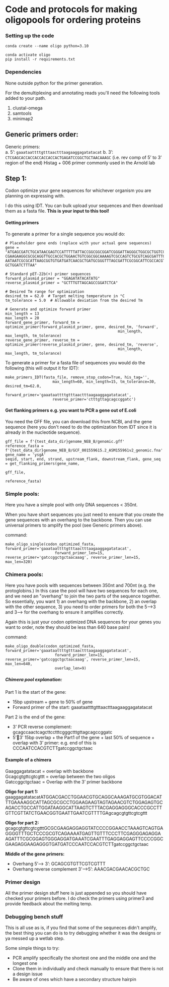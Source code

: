 # Code and protocols for making oligopools for ordering proteins

### Setting up the code

```
conda create --name oligo python=3.10
```

```
conda activate oligo
pip install -r requirements.txt 
```

### Dependencies 
None outside python for the primer generation.  

For the demultiplexing and annotating reads you'll need the following tools added to your path.  
1. clustal-omega  
2. samtools  
3. minimap2  

## Generic primers order:

Generic primers:  
a.	5’: `gaaataattttgtttaactttaagaaggagatatacat`
b.	3’: `CTCGAGCACCACCACCACCACCACTGAGATCCGGCTGCTAACAAAGC`  (i.e. rev comp of 5’ to 3’ region of the end) Histag + 006 primer commonly used in the Arnold lab   


## Step 1: 

Codon optimize your gene sequences for whichever organism you are planning on expressing with. 

I do this using IDT. You can bulk upload your sequences and then download them as a fasta file. **This is your input to this tool!**

#### Getting primers
To generate a primer for a single sequence you would do:

```
# Placeholder gene ends (replace with your actual gene sequences)
gene = "ATGAGCGATCTGCATAACGAGTCCATTTTTATTACCGGCGGCGGATCGGGATTAGGGCTGGCGCTGGTCGAGCGATTTAT\
CGAAGAAGGCGCGCAGGTTGCCACGCTGGAACTGTCGGCGGCAAAAGTCGCCAGTCTGCGTCAGCGATTTGGCGAACATA\
AATAATCGCGCATTAAGCGGTGTGATGATCAACGCTGATGCGGGTTTAGCGATTCGCGGCATTCGCCACGTAGCGGCTGG\
GCTGGATCTTTAA"

# Standard pET-22b(+) primer sequences
forward_plasmid_primer = "GGAGATATACATATG"
reverse_plasmid_primer = "GCTTTGTTAGCAGCCGGATCTCA"

# Desired Tm range for optimization
desired_tm = 62.0  # Target melting temperature in °C
tm_tolerance = 5.0  # Allowable deviation from the desired Tm

# Generate and optimize forward primer
min_length = 13
max_length = 20
forward_gene_primer, forward_tm = optimize_primer(forward_plasmid_primer, gene, desired_tm, 'forward',
                                                  min_length, max_length, tm_tolerance)
reverse_gene_primer, reverse_tm = optimize_primer(reverse_plasmid_primer, gene, desired_tm, 'reverse',
                                                  min_length, max_length, tm_tolerance)
```

To generate a primer for a fasta file of sequences you would do the following (this will output it for IDT):

```
make_primers_IDT(fasta_file, remove_stop_codon=True, his_tag='',
                     max_length=60, min_length=15, tm_tolerance=30, desired_tm=62.0,
                     forward_primer='gaaataattttgtttaactttaagaaggagatatacat',
                     reverse_primer='ctttgttagcagccggatc')
```


#### Get flanking primers e.g. you want to PCR a gene out of E.coli

You need the GFF file, you can download this from NCBI, and the gene sequence (here you don't need to 
do the optimization from IDT since it is already in the nucleotide sequence).
```
gff_file = f'{test_data_dir}genome_NEB_B/genomic.gff'
reference_fasta = f'{test_data_dir}genome_NEB_B/GCF_001559615.2_ASM155961v2_genomic.fna'
gene_name = 'ysgA'
seqid, start, end, strand, upstream_flank, downstream_flank, gene_seq = get_flanking_primers(gene_name,
                                                                                             gff_file,
                                                                                             reference_fasta)
```

### Simple pools:
Here you have a simple pool with only DNA sequences < 350nt.

When you have short sequences you just need to ensure that you create the gene sequences with an overhang to the backbone. 
Then you can use universal primers to amplify the pool (see Generic primers above).


command:
```
make_oligo_single(codon_optimized_fasta, forward_primer='gaaataattttgtttaactttaagaaggagatatacat', 
                      forward_primer_len=15, reverse_primer='gatccggctgctaacaaag', reverse_primer_len=15, max_len=320)
```

### Chimera pools:
Here you have pools with sequences between 350nt and 700nt (e.g. the protoglobins.) In this case the pool will have two sequences for each one, and we need an "overhang" to join 
the two parts of the sequence together. So essentially, you want 1) an overhang with the backbone, 2) an overlap with the other sequence, 3) you need to order primers for both the 5-->3 and 3--> for the overhang 
to ensure it amplifies correctly.

Again this is just your codon optimized DNA sequences for your genes you want to order, note they should be less than 640 base pairs! 

command:
```
make_oligo_double(codon_optimized_fasta, forward_primer='gaaataattttgtttaactttaagaaggagatatacat', 
                      forward_primer_len=15, reverse_primer='gatccggctgctaacaaag', reverse_primer_len=15, max_len=640, 
                      overlap_len=9)
```
##### Chimera pool explanation:

Part 1 is the start of the gene:  
-	15bp upstream + gene to 50% of gene  
-	Forward primer of the start: gaaataattttgtttaactttaagaaggagatatacat  


Part 2 is the end of the gene:  
-	3’ PCR reverse complement: gcagccaactcagcttcctttcgggctttgttagcagccggatc  
-	5’3’ 15bp overlap + the Part1 of the gene + last 50% of sequence + overlap with 3’ primer: e.g. end of this is CCCAATCCACGTCTTgatccggctgctaac  


#### Example of a chimera
Gaaggagatatacat = overlap with backbone  
Gcagcgtgttcgtcgttt = overlap between the two oligos  
Gatccggctgctaac = Overlap with the 3’ primer backbone  

**Oligo for part 1:**  
gaaggagatatacatATGGACGACCTGGAACGTGCAGGCAAAGATGCGTGGACATTTGAAAAGGCATTAGCGCGCCTGGAAGAAGTAGTAGAACGTCTGGAGAGTGCAGACCTGCCATTGGATAAGGCATTAAGTCTTTACGAGGAGGGCACCCGCCTTGTTCGTTATCTGAACGGTGAATTGAATCGTTTTGAgcagcgtgttcgtcgttt

**Oligo for part 2:**  
gcagcgtgttcgtcgtttGCGCGAAGAGGAGGTATCCCCGGAACCTAAAGTCAGTGAGGGGTTTGCTCCCGCGTCAGAAAATGAGTTGTTTCCCTTCGAGGGAGAGGAAGATTTCGCGGAGTGGGAGGATGAAATCGAATTTGAGGAGGAGTTCCCCGGCGAAGAGGAAGAGGGTGATGATCCCAATCCACGTCTTgatccggctgctaac

**Middle of the gene primers:**  
-	Overhang 5’--> 3’: GCAGCGTGTTCGTCGTTT    
-	Overhang reverse complement 3’-->5’: AAACGACGAACACGCTGC    


### Primer design
All the primer design stuff here is just appended so you should have checked your primers before. I do check the primers using primer3 and provide feedback about the melting temp.


### Debugging bench stuff
This is all use as is, if you find that some of the sequneces didn't amplify, the best thing you can do is to try debugging whether it was the designs or ya messed up a wetlab step.

Some simple things to try:  
-	PCR amplify specifically the shortest one and the middle one and the longest one  
-	Clone them in individually and check manually to ensure that there is not a design issue   
-	Be aware of ones which have a secondary structure hairpin  


